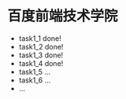 # 百度前端技术学院

* task1_1 done!
* task1_2 done!
* task1_3 done!
* task1_4 done!
* task1_5 ...
* task1_6 ...
* ...
